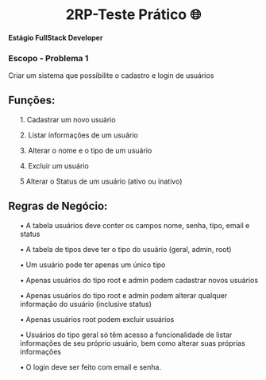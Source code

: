 <h1 align="center">2RP-Teste Prático 🌐</h1>

<h4>Estágio FullStack Developer</h4>

<h3>Escopo - Problema 1</h3>

<p>Criar um sistema que possibilite o cadastro e login de usuários</p>

<h2>Funções:</h2>
<ol>1. Cadastrar um novo usuário</ol>
<ol>2. Listar informações de um usuário</ol>
<ol>3.  Alterar o nome e o tipo de um usuário</ol>
<ol>4. Excluir um usuário</ol>
<ol>5 Alterar o Status de um usuário (ativo ou inativo)</ol>


<h2>Regras de Negócio:</h2>
<ul>• A tabela usuários deve conter os campos nome, senha, tipo, email e status</ul>
<ul>• A tabela de tipos deve ter o tipo do usuário (geral, admin, root)</ul>
<ul>• Um usuário pode ter apenas um único tipo</ul>
<ul>• Apenas usuários do tipo root e admin podem cadastrar novos usuários</ul>
<ul>• Apenas usuários do tipo root e admin podem alterar qualquer informação do usuário (inclusive status)</ul>
<ul>• Apenas usuários root podem excluir usuários</ul>
<ul>• Usuários do tipo geral só têm acesso a funcionalidade de listar informações de seu próprio usuário, bem como alterar suas próprias informações</ul>
<ul>• O login deve ser feito com email e senha.</ul>
